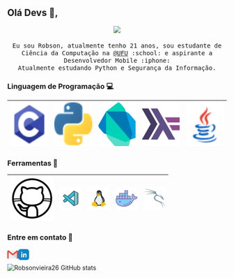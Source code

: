 ## Olá Devs :wave:, 
<p align="center">
  <samp>
  <img src="https://octodex.github.com/images/codercat.jpg" width=200>
<br><br>
    Eu sou Robson, atualmente tenho 21 anos, sou estudante de Ciência da Computação na <a href="http://www.ufu.br/">@UFU</a> :school: e aspirante a Desenvolvedor Mobile :iphone: </a> 
    <br>Atualmente estudando Python e Segurança da Informação.
  </samp>
</p>







### Linguagem de Programação :computer:
|<img src="https://raw.githubusercontent.com/Robsonvieira26/Robsonvieira26/master/src/c.png" width="100" height="100">|<img src="https://raw.githubusercontent.com/Robsonvieira26/Robsonvieira26/master/src/python.png" width="100" height="100">|<img src="https://raw.githubusercontent.com/Robsonvieira26/Robsonvieira26/master/src/Dart.png" width="100" height="100">|<img src="https://raw.githubusercontent.com/Robsonvieira26/Robsonvieira26/master/src/Haskell.png" width="100" height="100">|<img src="https://raw.githubusercontent.com/Robsonvieira26/Robsonvieira26/master/src/java.png" width="100" height="100">|
|:---:|:---:|:---:|:---:|:---:|

### Ferramentas :rocket:
| <img src="https://raw.githubusercontent.com/Robsonvieira26/Robsonvieira26/master/src/tools/github.png"> | <img src="https://raw.githubusercontent.com/Robsonvieira26/Robsonvieira26/master/src/tools/visual-studio-code.png"  > | <img src="https://raw.githubusercontent.com/Robsonvieira26/Robsonvieira26/master/src/tools/linux.png" > | <img src="https://raw.githubusercontent.com/Robsonvieira26/Robsonvieira26/master/src/tools/docker.png"> | <img src="https://raw.githubusercontent.com/Robsonvieira26/Robsonvieira26/master/src/tools/kali-linux.png"> |
| :----------------------------------------------------------: | :----------------------------------------------------------: | :----------------------------------------------------------: | ------------------------------------------------------------ | ------------------------------------------------------------ |

### Entre em contato :speech_balloon:

<a href="mailto:robsonvieirajr@protonmail.com?Subject=Contato%20do%Github"><img align="left" alt="Email de Robson" width="25px" src="https://raw.githubusercontent.com/Robsonvieira26/Robsonvieira26/master/src/contact/gmail.png" /></a> <a href="https://www.linkedin.com/in/robson-vieira-a1ba951a7/"><img align="left" alt="Linkedin de Robson" width="25px" src="https://raw.githubusercontent.com/Robsonvieira26/Robsonvieira26/master/src/contact/linkedin.png"/></a>
<br><br>
![Robsonvieira26 GitHub stats](https://github-readme-stats.vercel.app/api?username=robsonvieira26&count_private=true&show_icons=true)
